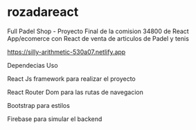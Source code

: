 # rozadareact

Full Padel Shop - Proyecto Final de la comision 34800 de React 
App/ecomerce con React de venta de articulos de Padel y tenis

https://silly-arithmetic-530a07.netlify.app

Dependecias	Uso

React Js framework para realizar el proyecto 

React Router Dom para las rutas de navegacion 

Bootstrap	para estilos

Firebase para simular el backend
